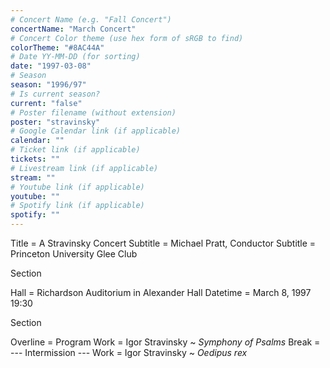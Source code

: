 ```yaml
---
# Concert Name (e.g. "Fall Concert")
concertName: "March Concert"
# Concert Color theme (use hex form of sRGB to find)
colorTheme: "#8AC44A"
# Date YY-MM-DD (for sorting)
date: "1997-03-08"
# Season
season: "1996/97"
# Is current season?
current: "false"
# Poster filename (without extension)
poster: "stravinsky"
# Google Calendar link (if applicable)
calendar: ""
# Ticket link (if applicable)
tickets: ""
# Livestream link (if applicable)
stream: ""
# Youtube link (if applicable)
youtube: ""
# Spotify link (if applicable)
spotify: ""
---
```

Title = A Stravinsky Concert
Subtitle = Michael Pratt, Conductor
Subtitle = Princeton University Glee Club

Section

Hall = Richardson Auditorium in Alexander Hall
Datetime = March 8, 1997 19:30

Section

Overline = Program
Work = Igor Stravinsky ~ *Symphony of Psalms*
Break = --- Intermission ---
Work = Igor Stravinsky ~ *Oedipus rex*
